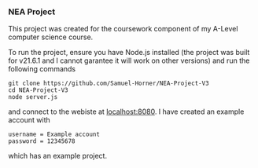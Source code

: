 ### NEA Project
This project was created for the coursework component of my A-Level computer science course.

To run the project, ensure you have Node.js installed (the project was built for v21.6.1 and I cannot garantee it will work on other versions) and run the following commands
```
git clone https://github.com/Samuel-Horner/NEA-Project-V3
cd NEA-Project-V3
node server.js
```
and connect to the webiste at [localhost:8080](http://localhost:8080/). I have created an example account with
```
username = Example account
password = 12345678
```
which has an example project.